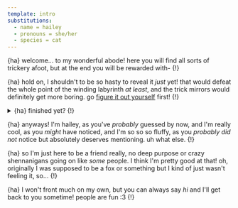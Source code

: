 ```yaml
---
template: intro
substitutions:
  - name = hailey
  - pronouns = she/her
  - species = cat
---
```


{ha} welcome... to my wonderful abode! here you will find all sorts of trickery afoot, but at the end you will be rewarded with- {!}

{ha} hold on, I shouldn't to be so hasty to reveal it *just* yet! that would defeat the whole point of the winding labyrinth *at least*, and the trick mirrors would definitely get more boring. go [figure it out yourself](./cat-and-mouse/doorway.md) first! {!}

<details>
<summary>{ha} finished yet? {!}</summary>
<blockquote>
{ha} it is a dark night, well past any reasonable time to be awake. all the lights are out, every door and window shut, all but one. you vow never to investigate again. {!}
</blockquote>
</details>

{ha} anyways! I'm hailey, as you've *probably* guessed by now, and I'm really cool, as you *might* have noticed, and I'm so so so fluffy, as you *probably did not* notice but absolutely deserves mentioning. uh what else. {!}

{ha} so I'm just here to be a friend really, no deep purpose or crazy shennanigans going on like *some* people. I think I'm pretty good at that! oh, originally I was supposed to be a fox or something but I kind of just wasn't feeling it, so... {!}

{ha} I won't front much on my own, but you can always say *hi* and I'll get back to you sometime! people are fun :3 {!}
